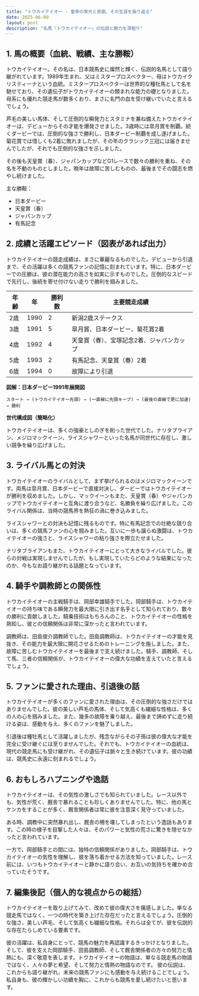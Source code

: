 ```yaml
---
title: "トウカイテイオー - 皇帝の栄光と悲劇、その生涯を振り返る"
date: 2025-06-09
layout: post
description: "名馬『トウカイテイオー』の伝説と魅力を深堀り"
---
```


## 1. 馬の概要（血統、戦績、主な勝鞍）

トウカイテイオー。その名は、日本競馬史に燦然と輝く、伝説的名馬として語り継がれています。1989年生まれ、父はミスタープロスペクター、母はトウカイクリスティーナという血統。ミスタープロスペクターは世界的な種牡馬として名を馳せており、その遺伝子がトウカイテイオーの類まれな能力の礎となりました。母系にも優れた競走馬が数多くおり、まさに名門の血を受け継いでいたと言えるでしょう。

芦毛の美しい馬体、そして圧倒的な瞬発力とスタミナを兼ね備えたトウカイテイオーは、デビューからその才能を爆発させました。3歳時には皐月賞を制覇。続くダービーでは、圧倒的な強さで勝利し、日本ダービー制覇を成し遂げました。菊花賞では惜しくも2着に敗れましたが、その年のクラシック三冠には届きませんでしたが、それでも圧倒的な強さを示しました。

その後も天皇賞（春）、ジャパンカップなどG1レースで数々の勝利を重ね、その名を不動のものとしました。晩年は故障に苦しむものの、最後までその闘志を燃やし続けました。

主な勝鞍：

* 日本ダービー
* 天皇賞（春）
* ジャパンカップ
* 有馬記念


## 2. 成績と活躍エピソード（図表があれば出力）

トウカイテイオーの競走成績は、まさに華麗なるものでした。デビューから引退まで、その活躍は多くの競馬ファンの記憶に刻まれています。特に、日本ダービーでの圧勝は、彼の潜在能力の高さを如実に示すものでした。圧倒的なスピードで先行し、後続を寄せ付けない走りで勝利を掴みました。

| 年齢 | 年 | 勝利数 | 主要競走成績 |
|---|---|---|---|
| 2歳 | 1990 | 2 | 新潟2歳ステークス |
| 3歳 | 1991 | 5 | 皐月賞、日本ダービー、菊花賞2着 |
| 4歳 | 1992 | 4 | 天皇賞（春）、宝塚記念2着、ジャパンカップ |
| 5歳 | 1993 | 2 | 有馬記念、天皇賞（春）2着 |
| 6歳 | 1994 | 0 |  故障により引退 |


**図解：日本ダービー1991年展開図**

```
スタート → (トウカイテイオー先頭) → (一直線に先頭キープ) → (最後の直線で更に加速) → 勝利
```

**世代構成図（簡略化）**

トウカイテイオーは、多くの強豪としのぎを削った世代でした。ナリタブライアン、メジロマックイーン、ライスシャワーといった名馬が同世代に存在し、激しい競争を繰り広げました。


## 3. ライバル馬との対決

トウカイテイオーのライバルとして、まず挙げられるのはメジロマックイーンです。両馬は皐月賞、日本ダービーで直接対決し、ダービーではトウカイテイオーが勝利を収めました。しかし、マックイーンもまた、天皇賞（春）やジャパンカップでトウカイテイオーと互角に渡り合うなど、名勝負を繰り広げました。このライバル関係は、当時の競馬界を熱狂の渦に巻き込みました。

ライスシャワーとの対決も記憶に残るものです。特に有馬記念での壮絶な競り合いは、多くの競馬ファンの心を掴みました。互いに一歩も譲らぬ激闘は、トウカイテイオーの強さと、ライスシャワーの粘り強さを際立たせました。

ナリタブライアンもまた、トウカイテイオーにとって大きなライバルでした。彼らの対戦は実現しませんでしたが、もし実現していたらどのような結果になったのか、今もなお語り継がれる話題となっています。


## 4. 騎手や調教師との関係性

トウカイテイオーの主戦騎手は、岡部幸雄騎手でした。岡部騎手は、トウカイテイオーの持ち味である瞬発力を最大限に引き出す名手として知られており、数々の勝利に貢献しました。騎乗技術はもちろんのこと、トウカイテイオーの性格を熟知し、彼との信頼関係は非常に深かったと言われています。

調教師は、田島俊介調教師でした。田島調教師は、トウカイテイオーの才能を見抜き、その能力を最大限に開花させるためのトレーニングを施しました。また、故障に苦しむトウカイテイオーを最後まで支え続けました。騎手、調教師、そして馬、三者の信頼関係が、トウカイテイオーの偉大な功績を支えていたと言えるでしょう。


## 5. ファンに愛された理由、引退後の話

トウカイテイオーが多くのファンに愛された理由は、その圧倒的な強さだけではありませんでした。彼の美しい芦毛の馬体、そして気高くも繊細な性格は、多くの人の心を掴みました。また、幾多の故障を乗り越え、最後まで諦めずに走り続ける姿は、感動を与え、多くのファンを魅了しました。

引退後は種牡馬として活躍しましたが、残念ながらその子孫は彼の偉大な才能を完全に受け継ぐには至りませんでした。それでも、トウカイテイオーの血統は、現代の競走馬にも受け継がれ、その遺伝子は脈々と生き続けています。彼の功績は、競馬史に永遠に刻まれるでしょう。


## 6. おもしろハプニングや逸話

トウカイテイオーは、その気性の激しさでも知られていました。レース以外でも、気性が荒く、厩舎で暴れることも珍しくありませんでした。特に、他の馬とケンカをすることが多く、厩舎関係者は常に彼を注意深く見守っていました。

ある時、調教中に突然暴れ出し、厩舎の柵を壊してしまったという逸話もあります。この時の様子を目撃した人々は、そのパワーと気性の荒さに驚きを隠せなかったと言われています。

一方で、岡部騎手との間には、独特の信頼関係がありました。岡部騎手は、トウカイテイオーの気性を理解し、彼を落ち着かせる方法を知っていました。レース前には、いつもトウカイテイオーと静かに語り合い、お互いの気持ちを確かめ合っていたそうです。


## 7. 編集後記（個人的な視点からの総括）

トウカイテイオーを取り上げてみて、改めて彼の偉大さを痛感しました。単なる競走馬ではなく、一つの時代を築き上げた存在だったと言えるでしょう。圧倒的な強さ、美しい芦毛、そして気高くも繊細な性格。それらは全てが、彼を伝説的な存在たらしめている要素です。

彼の活躍は、私自身にとって、競馬の魅力を再認識するきっかけとなりました。そして、彼を支えた岡部騎手、田島調教師、そして厩舎関係者の方々の努力と情熱にも、深く敬意を表します。トウカイテイオーの物語は、単なる競走馬の物語ではなく、人々の夢と希望、そして努力と情熱の物語なのです。  彼の伝説は、これからも語り継がれ、未来の競馬ファンにも感動を与え続けることでしょう。  私自身も、彼の輝かしい功績を胸に、これからも競馬を愛し続けたいと思います。
